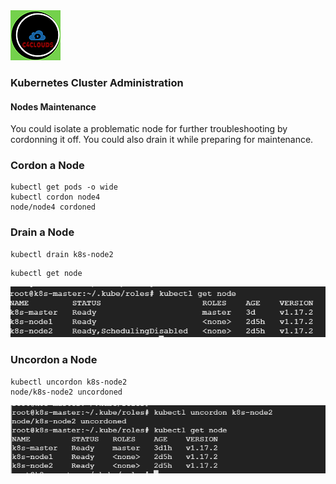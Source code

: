 <img src="images/c4logo.png">

### Kubernetes Cluster Administration

#### Nodes Maintenance
You could isolate a problematic node for further troubleshooting by cordonning it off. You could also drain it while preparing for maintenance.

### Cordon a Node
```
kubectl get pods -o wide
kubectl cordon node4
node/node4 cordoned
```

### Drain a Node
```
kubectl drain k8s-node2
```
```
kubectl get node
```
<img src="images/cordon-node.PNG">

### Uncordon a Node
```
kubectl uncordon k8s-node2
node/k8s-node2 uncordoned
```

<img src="images/uncordon.PNG">

